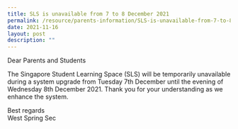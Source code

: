 ```yaml
---
title: SLS is unavailable from 7 to 8 December 2021
permalink: /resource/parents-information/SLS-is-unavailable-from-7-to-8-December-2021
date: 2021-11-16
layout: post
description: ""
---
```

Dear Parents and Students

The Singapore Student Learning Space (SLS) will be temporarily unavailable during a system upgrade from Tuesday 7th December until the evening of Wednesday 8th December 2021. Thank you for your understanding as we enhance the system.

Best regards  
West Spring Sec